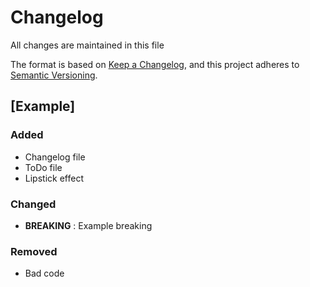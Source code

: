 Changelog
=====

All changes are maintained in this file

The format is based on [Keep a Changelog](https://keepachangelog.com/en/1.0.0/), and this project adheres
to [Semantic Versioning](https://semver.org/spec/v2.0.0.html).

## [Example]

### Added

- Changelog file
- ToDo file
- Lipstick effect

### Changed

- **BREAKING** : Example breaking

### Removed

- Bad code